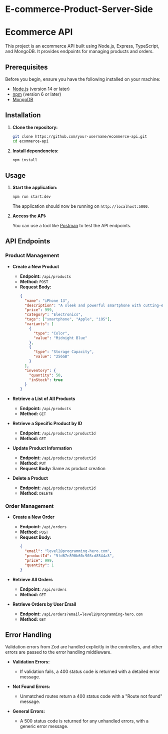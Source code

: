 # E-commerce-Product-Server-Side

# Ecommerce API

This project is an ecommerce API built using Node.js, Express, TypeScript, and MongoDB. It provides endpoints for managing products and orders.

## Prerequisites

Before you begin, ensure you have the following installed on your machine:

- [Node.js](https://nodejs.org/) (version 14 or later)
- [npm](https://www.npmjs.com/) (version 6 or later)
- [MongoDB](https://www.mongodb.com/)

## Installation

1. **Clone the repository:**

   ```bash
   git clone https://github.com/your-username/ecommerce-api.git
   cd ecommerce-api
   ```

2. **Install dependencies:**

   ```bash
   npm install
   ```

## Usage

1. **Start the application:**

   ```bash
   npm run start:dev
   ```

   The application should now be running on `http://localhost:5000`.

2. **Access the API:**

   You can use a tool like [Postman](https://www.postman.com/) to test the API endpoints.

## API Endpoints

### Product Management

- **Create a New Product**

  - **Endpoint:** `/api/products`
  - **Method:** `POST`
  - **Request Body:**
    ```json
    {
      "name": "iPhone 13",
      "description": "A sleek and powerful smartphone with cutting-edge features.",
      "price": 999,
      "category": "Electronics",
      "tags": ["smartphone", "Apple", "iOS"],
      "variants": [
        {
          "type": "Color",
          "value": "Midnight Blue"
        },
        {
          "type": "Storage Capacity",
          "value": "256GB"
        }
      ],
      "inventory": {
        "quantity": 50,
        "inStock": true
      }
    }
    ```

- **Retrieve a List of All Products**

  - **Endpoint:** `/api/products`
  - **Method:** `GET`

- **Retrieve a Specific Product by ID**

  - **Endpoint:** `/api/products/:productId`
  - **Method:** `GET`

- **Update Product Information**

  - **Endpoint:** `/api/products/:productId`
  - **Method:** `PUT`
  - **Request Body:** Same as product creation

- **Delete a Product**
  - **Endpoint:** `/api/products/:productId`
  - **Method:** `DELETE`

### Order Management

- **Create a New Order**

  - **Endpoint:** `/api/orders`
  - **Method:** `POST`
  - **Request Body:**
    ```json
    {
      "email": "level2@programming-hero.com",
      "productId": "5fd67e890b60c903cd8544a3",
      "price": 999,
      "quantity": 1
    }
    ```

- **Retrieve All Orders**

  - **Endpoint:** `/api/orders`
  - **Method:** `GET`

- **Retrieve Orders by User Email**
  - **Endpoint:** `/api/orders?email=level2@programming-hero.com`
  - **Method:** `GET`

## Error Handling

Validation errors from Zod are handled explicitly in the controllers, and other errors are passed to the error handling middleware.

- **Validation Errors:**

  - If validation fails, a 400 status code is returned with a detailed error message.

- **Not Found Errors:**

  - Unmatched routes return a 400 status code with a "Route not found" message.

- **General Errors:**
  - A 500 status code is returned for any unhandled errors, with a generic error message.

